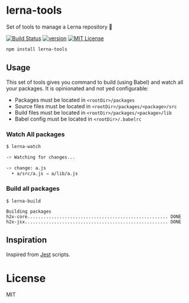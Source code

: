 # lerna-tools
Set of tools to manage a Lerna repository 🐉

[![Build Status][build-badge]][build]
[![version][version-badge]][package]
[![MIT License][license-badge]][license]

```sh
npm install lerna-tools
```

## Usage

This set of tools gives you command to build (using Babel) and watch all your packages. It is opinionated and not yed configurable:

- Packages must be located in `<rootDir>/packages`
- Source files must be located in `<rootDir>/packages/<package>/src`
- Build files must be located in `<rootDir>/packages/<package>/lib`
- Babel config must be located in `<rootDir>/.babelrc`

### Watch All packages

```sh
$ lerna-watch

-> Watching for changes...

-> change: a.js
  • a/src/a.js ⇒ a/lib/a.js
```

### Build all packages

```
$ lerna-build

Building packages
h2x-core..................................................... DONE
h2x-jsx...................................................... DONE
```

## Inspiration

Inspired from [Jest](https://github.com/facebook/jest) scripts.

# License

MIT

[build-badge]: https://img.shields.io/travis/smooth-code/lerna-tools.svg?style=flat-square
[build]: https://travis-ci.org/smooth-code/lerna-tools
[version-badge]: https://img.shields.io/npm/v/lerna-tools.svg?style=flat-square
[package]: https://www.npmjs.com/package/lerna-tools
[license-badge]: https://img.shields.io/npm/l/lerna-tools.svg?style=flat-square
[license]: https://github.com/smooth-code/lerna-tools/blob/master/LICENSE
